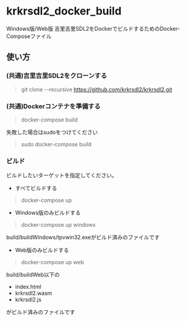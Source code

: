 # krkrsdl2_docker_build
Windows版/Web版 吉里吉里SDL2をDockerでビルドするためのDocker-Composeファイル

## 使い方

### (共通)吉里吉里SDL2をクローンする
>git clone --recursive https://github.com/krkrsdl2/krkrsdl2.git

### (共通)Dockerコンテナを準備する
>docker-compose build

失敗した場合はsudoをつけてください

>sudo docker-compose build

### ビルド
ビルドしたいターゲットを指定してください。

- すべてビルドする

>docker-compose up

- Windows版のみビルドする

>docker-compose up windows

build/buildWindows/tpvwin32.exeがビルド済みのファイルです

- Web版のみビルドする

>docker-compose up web

build/buildWeb以下の

- index.html
- krkrsdl2.wasm
- krkrsdl2.js

がビルド済みのファイルです